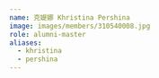 ```yaml
---
name: 克媞娜 Khristina Pershina 
image: images/members/310540008.jpg 
role: alumni-master
aliases:
  - khristina
  - pershina
---
```

